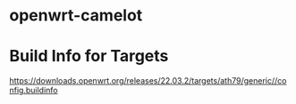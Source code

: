 # openwrt-camelot
# Build Info for Targets
<https://downloads.openwrt.org/releases/22.03.2/targets/ath79/generic//config.buildinfo>
